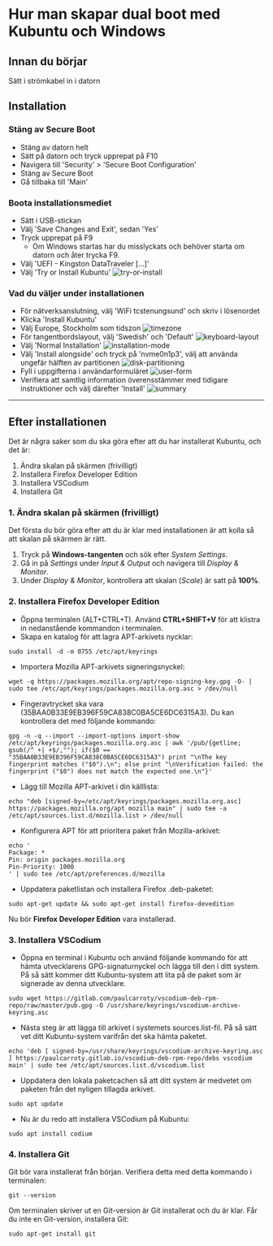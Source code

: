 # Hur man skapar dual boot med Kubuntu och Windows 

## Innan du börjar  
Sätt i strömkabel in i datorn

## Installation
### Stäng av Secure Boot
- Stäng av datorn helt
- Sätt på datorn och tryck upprepat på F10
- Navigera till 'Security' > 'Secure Boot Configuration'
- Stäng av Secure Boot
- Gå tillbaka till 'Main'

### Boota installationsmediet
- Sätt i USB-stickan
- Välj 'Save Changes and Exit', sedan 'Yes'
- Tryck upprepat på F9
	- Om Windows startas har du misslyckats och behöver starta om datorn och åter trycka F9.
- Välj 'UEFI - Kingston DataTraveler [...]'
- Välj 'Try or Install Kubuntu'
![try-or-install](assets/try-or-install.png)

### Vad du väljer under installationen
- För nätverksanslutning, välj 'WiFi tcstenungsund' och skriv i lösenordet
- Klicka 'Install Kubuntu'
- Välj Europe, Stockholm som tidszon
![timezone](assets/timezone.png)
- För tangentbordslayout, välj 'Swedish' och 'Default'
![keyboard-layout](assets/keyboard-layout.png)
- Välj 'Normal Installation'
![installation-mode](assets/installation-mode.png)
- Välj 'Install alongside' och tryck på 'nvme0n1p3', välj att använda ungefär hälften av partitionen
![disk-partitioning](assets/disk-partitioning.png)
- Fyll i uppgifterna i användarformuläret
![user-form](assets/user-form.png)
- Verifiera att samtlig information överensstämmer med tidigare instruktioner och välj därefter 'Install'
![summary](assets/summary.png)

---

## Efter installationen 
Det är några saker som du ska göra efter att du har installerat Kubuntu, och det är:
1. Ändra skalan på skärmen (frivilligt)
2. Installera Firefox Developer Edition
3. Installera VSCodium
4. Installera Git

### 1. Ändra skalan på skärmen (frivilligt)  
Det första du bör göra efter att du är klar med installationen är att kolla så att skalan på skärmen är rätt.
1. Tryck på **Windows-tangenten** och sök efter *System Settings*.
2. Gå in på *Settings* under *Input & Output* och navigera till *Display & Monitor*.
3. Under *Display & Monitor*, kontrollera att skalan (*Scale*) är satt på **100%**.

### 2. Installera Firefox Developer Edition  
- Öppna terminalen (ALT+CTRL+T). Använd **CTRL+SHIFT+V** för att klistra in nedanstående kommandon i terminalen.
- Skapa en katalog för att lagra APT-arkivets nycklar:
```
sudo install -d -m 0755 /etc/apt/keyrings
```
- Importera Mozilla APT-arkivets signeringsnyckel:
```
wget -q https://packages.mozilla.org/apt/repo-signing-key.gpg -O- | sudo tee /etc/apt/keyrings/packages.mozilla.org.asc > /dev/null
```
- Fingeravtrycket ska vara (35BAA0B33E9EB396F59CA838C0BA5CE6DC6315A3). Du kan kontrollera det med följande kommando:
```
gpg -n -q --import --import-options import-show /etc/apt/keyrings/packages.mozilla.org.asc | awk '/pub/{getline; gsub(/^ +| +$/,""); if($0 == "35BAA0B33E9EB396F59CA838C0BA5CE6DC6315A3") print "\nThe key 
fingerprint matches ("$0").\n"; else print "\nVerification failed: the fingerprint ("$0") does not match the expected one.\n"}'
```
- Lägg till Mozilla APT-arkivet i din källlista:
```
echo "deb [signed-by=/etc/apt/keyrings/packages.mozilla.org.asc] https://packages.mozilla.org/apt mozilla main" | sudo tee -a /etc/apt/sources.list.d/mozilla.list > /dev/null
```
- Konfigurera APT för att prioritera paket från Mozilla-arkivet:
```
echo '
Package: *
Pin: origin packages.mozilla.org
Pin-Priority: 1000
' | sudo tee /etc/apt/preferences.d/mozilla
```
- Uppdatera paketlistan och installera Firefox .deb-paketet:
```
sudo apt-get update && sudo apt-get install firefox-devedition
```
Nu bör **Firefox Developer Edition** vara installerad.

### 3. Installera VSCodium
- Öppna en terminal i Kubuntu och använd följande kommando för att hämta utvecklarens GPG-signaturnyckel och lägga till den i ditt system. På så sätt kommer ditt Kubuntu-system att lita på de paket som är signerade av denna utvecklare.
```
sudo wget https://gitlab.com/paulcarroty/vscodium-deb-rpm-repo/raw/master/pub.gpg -O /usr/share/keyrings/vscodium-archive-keyring.asc
```
- Nästa steg är att lägga till arkivet i systemets sources.list-fil. På så sätt vet ditt Kubuntu-system varifrån det ska hämta paketet.
```
echo 'deb [ signed-by=/usr/share/keyrings/vscodium-archive-keyring.asc ] https://paulcarroty.gitlab.io/vscodium-deb-rpm-repo/debs vscodium main' | sudo tee /etc/apt/sources.list.d/vscodium.list
```
- Uppdatera den lokala paketcachen så att ditt system är medvetet om paketen från det nyligen tillagda arkivet.
```
sudo apt update
```
- Nu är du redo att installera VSCodium på Kubuntu:
```
sudo apt install codium
```

### 4. Installera Git
Git bör vara installerat från början. Verifiera detta med detta kommando i terminalen:
```
git --version
```
Om terminalen skriver ut en Git-version är Git installerat och du är klar. Får du inte en Git-version, installera Git:
```
sudo apt-get install git
```
